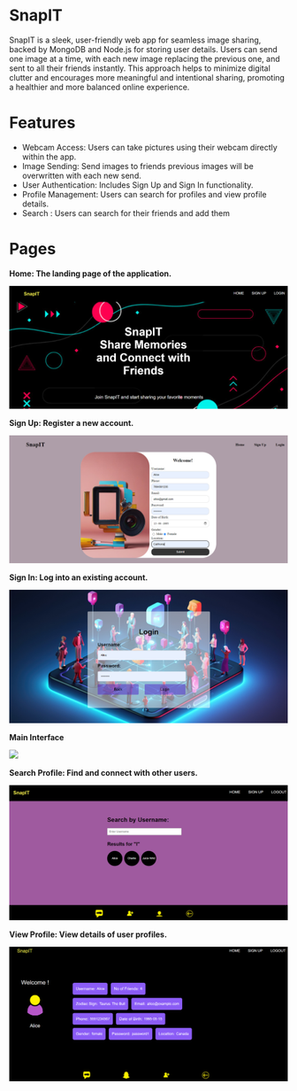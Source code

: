 # SnapIT
SnapIT is a sleek, user-friendly web app for seamless image sharing, backed by MongoDB and Node.js for storing user details. Users can send one image at a time, with each new image replacing the previous one, and sent to all their friends instantly. This approach helps to minimize digital clutter and encourages more meaningful and intentional sharing, promoting a healthier and more balanced online experience.

# Features
 * Webcam Access: Users can take pictures using their webcam directly within the app.
 * Image Sending: Send images to friends previous images will be overwritten with each new send.
 * User Authentication: Includes Sign Up and Sign In functionality.
 * Profile Management: Users can search for profiles and view profile details.
 * Search : Users can search for their friends and add them

# Pages

**Home: The landing page of the application.**

<img src="https://github.com/MusadiqPasha/SnapIT/blob/main/demo/homepage.png">

**Sign Up: Register a new account.**

<img src="https://github.com/MusadiqPasha/SnapIT/blob/main/demo/signup.png">

**Sign In: Log into an existing account.**

<img src="https://github.com/MusadiqPasha/SnapIT/blob/main/demo/signin.png">

**Main Interface**

<img src="https://github.com/MusadiqPasha/SnapIT/blob/main/demo/main">

**Search Profile: Find and connect with other users.**

<img src="https://github.com/MusadiqPasha/SnapIT/blob/main/demo/search.png">

**View Profile: View details of user profiles.**

<img src="https://github.com/MusadiqPasha/SnapIT/blob/main/demo/profile.png">



